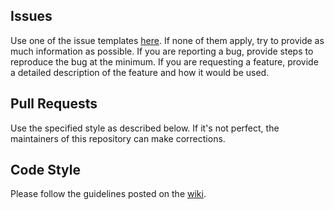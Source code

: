 ## Issues
Use one of the issue templates [here](https://github.com/Cryotheus/pyrition_2/issues/new/choose). If none of them apply, try to provide as much information as possible. If you are reporting a bug, provide steps to reproduce the bug at the minimum. If you are requesting a feature, provide a detailed description of the feature and how it would be used.

## Pull Requests
Use the specified style as described below. If it's not perfect, the maintainers of this repository can make corrections.

## Code Style
Please follow the guidelines posted on the [wiki](https://cryotheus.github.io/wiki/?page=/developers/General/1/Code%20Style.md).
